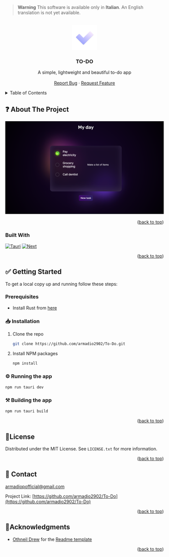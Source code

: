 <!-- Improved compatibility of back to top link: See: https://github.com/othneildrew/Best-README-Template/pull/73 -->
<a name="readme-top"></a>

<!-- PROJECT SHIELDS -->
<!--
*** I'm using markdown "reference style" links for readability.
*** Reference links are enclosed in brackets [ ] instead of parentheses ( ).
*** See the bottom of this document for the declaration of the reference variables
*** for contributors-url, forks-url, etc. This is an optional, concise syntax you may use.
*** https://www.markdownguide.org/basic-syntax/#reference-style-links
-->

> **Warning**
> This software is available only in **Italian**. An English translation is not yet available.

<!--
[![Contributors][contributors-shield]][contributors-url]
[![Forks][forks-shield]][forks-url]
[![Stargazers][stars-shield]][stars-url]
[![Issues][issues-shield]][issues-url]
[![MIT License][license-shield]][license-url]
-->


<!-- PROJECT LOGO -->
<br />
<div align="center">
  <a href="https://github.com/armadio2902/To-Do">
    <img src="images/logo.png" alt="Logo" width="80" height="80">
  </a>

<h3 align="center">TO-DO</h3>

  <p align="center">
    A simple, lightweight and beautiful to-do app
    <br />
    <br />
    <a href="https://github.com/armadio2902/To-Do/issues">Report Bug</a>
    ·
    <a href="https://github.com/armadio2902/To-Do/issues">Request Feature</a>
  </p>
</div>



<!-- TABLE OF CONTENTS -->
<details>
  <summary>Table of Contents</summary>
  <ol>
    <li>
      <a href="#about-the-project">About The Project</a>
      <ul>
        <li><a href="#built-with">Built With</a></li>
      </ul>
    </li>
    <li>
      <a href="#getting-started">Getting Started</a>
      <ul>
        <li><a href="#prerequisites">Prerequisites</a></li>
        <li><a href="#installation">Installation</a></li>
        <li><a href="#Running-the-app">Running the app</a></li>
        <li><a href="#Building-the-app">Building the app</a></li>
      </ul>
    </li>
    <li><a href="#license">License</a></li>
    <li><a href="#contact">Contact</a></li>
    <li><a href="#acknowledgments">Acknowledgments</a></li>
  </ol>
</details>



<!-- ABOUT THE PROJECT -->
## ❓ About The Project

[![Product Name Screen Shot][product-screenshot]](https://example.com)

<p align="right">(<a href="#readme-top">back to top</a>)</p>

### Built With

[![Tauri][Tauri]][Tauri-url]
[![Next][Next.js]][Next-url]

<p align="right">(<a href="#readme-top">back to top</a>)</p>



<!-- GETTING STARTED -->
## ✅ Getting Started

To get a local copy up and running follow these steps:

### Prerequisites

* Install Rust from [here](https://static.rust-lang.org/rustup/dist/x86_64-pc-windows-msvc/rustup-init.exe)

### 📥 Installation

1. Clone the repo
   ```sh
   git clone https://github.com/armadio2902/To-Do.git
   ```
3. Install NPM packages
   ```sh
   npm install
   ```

### ⚙️ Running the app

   ```sh
   npm run tauri dev
   ```

### ⚒️ Building the app

   ```sh
   npm run tauri build
   ```

<p align="right">(<a href="#readme-top">back to top</a>)</p>

<!-- LICENSE -->
## 📜License

Distributed under the MIT License. See `LICENSE.txt` for more information.

<p align="right">(<a href="#readme-top">back to top</a>)</p>

<!-- CONTACT -->
## 📨 Contact

armadiopofficial@gmail.com

Project Link: [https://github.com/armadio2902/To-Do](https://github.com/armadio2902/To-Do)

<p align="right">(<a href="#readme-top">back to top</a>)</p>

<!-- Acknowledgments -->
## 🤝Acknowledgments

* [Othneil Drew](https://github.com/othneildrew) for the [Readme template](https://github.com/othneildrew/Best-README-Template)

<p align="right">(<a href="#readme-top">back to top</a>)</p>


<!-- MARKDOWN LINKS & IMAGES -->
<!-- https://www.markdownguide.org/basic-syntax/#reference-style-links -->
[contributors-shield]: https://img.shields.io/github/contributors/armadio2902/To-Do.svg?style=for-the-badge
[contributors-url]: https://github.com/github_username/repo_name/graphs/contributors
[forks-shield]: https://img.shields.io/github/forks/armadio2902/To-Do.svg?style=for-the-badge
[forks-url]: https://github.com/armadio2902/To-Do/network/members
[stars-shield]: https://img.shields.io/github/stars/armadio2902/To-Do.svg?style=for-the-badge
[stars-url]: https://github.com/armadio2902/To-Do/stargazers
[issues-shield]: https://img.shields.io/github/issues/armadio2902/To-Do.svg?style=for-the-badge
[issues-url]: https://github.com/armadio2902/To-Do/issues
[license-shield]: https://img.shields.io/github/license/armadio2902/To-Do.svg?style=for-the-badge
[license-url]: https://github.com/armadio2902/To-Do/blob/main/LICENSE.txt
[product-screenshot]: images/screenshot.png
[Next.js]: https://img.shields.io/badge/next.js-000000?style=for-the-badge&logo=nextdotjs&logoColor=white
[Next-url]: https://nextjs.org/
[Tauri]: https://img.shields.io/badge/tauri-24c8db?style=for-the-badge&logo=tauri&logoColor=ffc131
[Tauri-url]: https://tauri.app/
[Rust]: https://img.shields.io/badge/rust-ffffff?style=for-the-badge&logo=rust&logoColor=000000
[Rust-url]: https://www.rust-lang.org/
